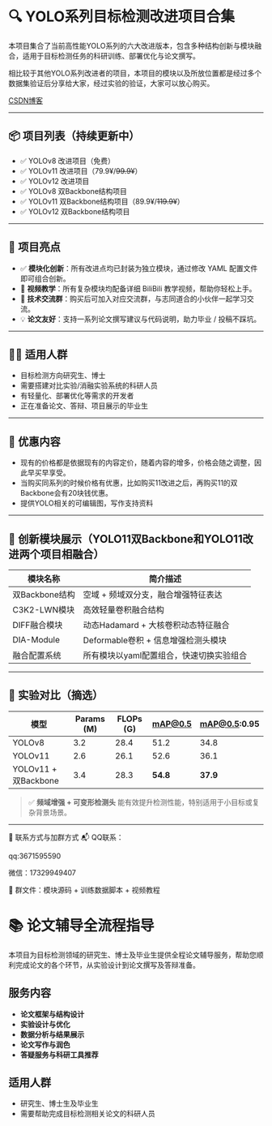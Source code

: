 # 🔍 YOLO系列目标检测改进项目合集


本项目集合了当前高性能YOLO系列的六大改进版本，包含多种结构创新与模块融合，适用于目标检测任务的科研训练、部署优化与论文撰写。  

相比较于其他YOLO系列改进者的项目，本项目的模块以及所放位置都是经过多个数据集验证后分享给大家，经过实验的验证，大家可以放心购买。

[CSDN博客](https://blog.csdn.net/qq_64693987?spm=1000.2115.3001.5343)

---

## 📦 项目列表（持续更新中）

- ✅ YOLOv8 改进项目（免费）
- ✅ YOLOv11 改进项目（79.9¥/~~99.9¥~~）
- ✅ YOLOv12 改进项目
- ✅ YOLOv8 双Backbone结构项目
- ✅ YOLOv11 双Backbone结构项目（89.9¥/~~119.9¥~~）
- ✅ YOLOv12 双Backbone结构项目

---

## 🧱 项目亮点

- ✅ **模块化创新**：所有改进点均已封装为独立模块，通过修改 YAML 配置文件即可组合创新。
- 🎥 **视频教学**：所有复杂模块均配备详细 BiliBili 教学视频，帮助你轻松上手。
- 💬 **技术交流群**：购买后可加入对应交流群，与志同道合的小伙伴一起学习交流。
- 💡 **论文友好**：支持一系列论文撰写建议与代码说明，助力毕业 / 投稿不踩坑。

---

## 👨‍🔬 适用人群

- 目标检测方向研究生、博士
- 需要搭建对比实验/消融实验系统的科研人员
- 有轻量化、部署优化等需求的开发者
- 正在准备论文、答辩、项目展示的毕业生

---

## 🎁 优惠内容

- 现有的价格都是依据现有的内容定价，随着内容的增多，价格会随之调整，因此早买早享受。
- 当购买同系列的时候价格有优惠，比如购买11改进之后，再购买11的双Backbone会有20块钱优惠。
- 提供YOLO相关的可编辑图，写作支持资料

---

## 🧠 创新模块展示（YOLO11双Backbone和YOLO11改进两个项目相融合）

| 模块名称           | 简介描述                                     |
|--------------------|----------------------------------------------|
| 双Backbone结构     | 空域 + 频域双分支，融合增强特征表达           |
| C3K2-LWN模块        | 高效轻量卷积融合结构                         |
| DIFF融合模块       | 动态Hadamard + 大核卷积动态特征融合         |
| DIA-Module         | Deformable卷积 + 信息增强检测头模块         |
| 融合配置系统       | 所有模块以yaml配置组合，快速切换实验组合     |

---

## 🔬 实验对比（摘选）

| 模型                   | Params (M) | FLOPs (G) | mAP@0.5 | mAP@0.5:0.95 |
|------------------------|------------|-----------|---------|----------------|
| YOLOv8                 | 3.2       | 28.4      | 51.2    | 34.8           |
| YOLOv11                | 2.6       | 26.1      | 52.6    | 36.1           |
| YOLOv11 + 双Backbone   | 3.4       | 28.3      | **54.8** | **37.9**       |

> ✅ **频域增强 + 可变形检测头** 能有效提升检测性能，特别适用于小目标或复杂背景场景。

---

💬 联系方式与加群方式
📬 QQ联系：

qq:3671595590

微信：17329949407

📌 群文件：模块源码 + 训练数据脚本 + 视频教程

# 📚 论文辅导全流程指导

本项目为目标检测领域的研究生、博士及毕业生提供全程论文辅导服务，帮助您顺利完成论文的各个环节，从实验设计到论文撰写及答辩准备。

## 服务内容

- **论文框架与结构设计**
- **实验设计与优化**
- **数据分析与结果展示**
- **论文写作与润色**
- **答疑服务与科研工具推荐**

## 适用人群

- 研究生、博士生及毕业生
- 需要帮助完成目标检测相关论文的科研人员
